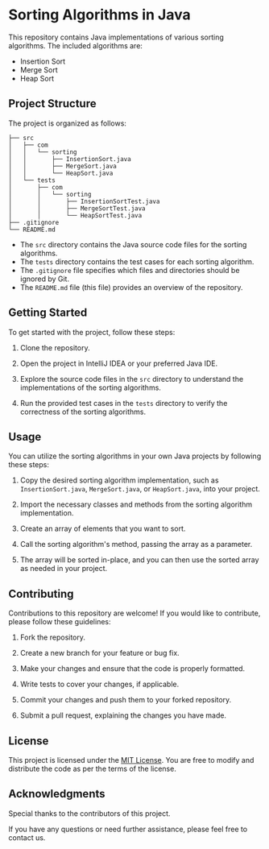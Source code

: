 # Sorting Algorithms in Java

This repository contains Java implementations of various sorting algorithms. The included algorithms are:

- Insertion Sort
- Merge Sort
- Heap Sort

## Project Structure

The project is organized as follows:

```
├── src
│   ├── com
│   │   └── sorting
│   │       ├── InsertionSort.java
│   │       ├── MergeSort.java
│   │       └── HeapSort.java
│   └── tests
│       ├── com
│       │   └── sorting
│       │       ├── InsertionSortTest.java
│       │       ├── MergeSortTest.java
│       │       └── HeapSortTest.java
├── .gitignore
└── README.md
```

- The `src` directory contains the Java source code files for the sorting algorithms.
- The `tests` directory contains the test cases for each sorting algorithm.
- The `.gitignore` file specifies which files and directories should be ignored by Git.
- The `README.md` file (this file) provides an overview of the repository.

## Getting Started

To get started with the project, follow these steps:

1. Clone the repository.

2. Open the project in IntelliJ IDEA or your preferred Java IDE.

3. Explore the source code files in the `src` directory to understand the implementations of the sorting algorithms.

4. Run the provided test cases in the `tests` directory to verify the correctness of the sorting algorithms.

## Usage

You can utilize the sorting algorithms in your own Java projects by following these steps:

1. Copy the desired sorting algorithm implementation, such as `InsertionSort.java`, `MergeSort.java`, or `HeapSort.java`, into your project.

2. Import the necessary classes and methods from the sorting algorithm implementation.

3. Create an array of elements that you want to sort.

4. Call the sorting algorithm's method, passing the array as a parameter.

5. The array will be sorted in-place, and you can then use the sorted array as needed in your project.

## Contributing

Contributions to this repository are welcome! If you would like to contribute, please follow these guidelines:

1. Fork the repository.

2. Create a new branch for your feature or bug fix.

3. Make your changes and ensure that the code is properly formatted.

4. Write tests to cover your changes, if applicable.

5. Commit your changes and push them to your forked repository.

6. Submit a pull request, explaining the changes you have made.

## License

This project is licensed under the [MIT License](LICENSE). You are free to modify and distribute the code as per the terms of the license.

## Acknowledgments

Special thanks to the contributors of this project.

If you have any questions or need further assistance, please feel free to contact us.
